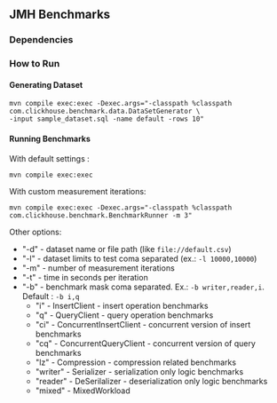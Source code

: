 
## JMH Benchmarks


### Dependencies 



### How to Run


#### Generating Dataset

```shell
mvn compile exec:exec -Dexec.args="-classpath %classpath com.clickhouse.benchmark.data.DataSetGenerator \
-input sample_dataset.sql -name default -rows 10"
```

#### Running Benchmarks 
 
With default settings :
```shell
mvn compile exec:exec
```

With custom measurement iterations: 
```shell
mvn compile exec:exec -Dexec.args="-classpath %classpath com.clickhouse.benchmark.BenchmarkRunner -m 3"
```

Other options:
- "-d" - dataset name or file path (like `file://default.csv`)
- "-l" - dataset limits to test coma separated (ex.: `-l 10000,10000`)
- "-m" - number of measurement iterations
- "-t" - time in seconds per iteration
- "-b" - benchmark mask coma separated. Ex.: `-b writer,reader,i`. Default : `-b i,q`
  - "i" - InsertClient - insert operation benchmarks
  - "q" - QueryClient - query operation benchmarks
  - "ci" - ConcurrentInsertClient - concurrent version of insert benchmarks
  - "cq" - ConcurrentQueryClient - concurrent version of query benchmarks
  - "lz" - Compression - compression related benchmarks
  - "writer" - Serializer - serialization only logic benchmarks
  - "reader" - DeSerilalizer - deserialization only logic benchmarks
  - "mixed" - MixedWorkload 
    